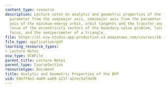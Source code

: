 ```yaml
---
content_type: resource
description: Lecture notes on analytic and geometric properties of the BVP, orbital
  parameter from the semimajor axis, semimajor axis from the parameter, semimajor
  axis of the minimum-energy orbit, orbit tangents and the transfer-angle bisector,
  locus of the eccentricity vectors of the boundary-value problem, locus of the vacant
  focus, and the semiperimeter of a triangle.
file: https://ol-ocw-studio-app-production.s3.amazonaws.com/courses/16-346-astrodynamics-fall-2008/69eff4e14a09aa68121fa2cec5afd438_lec_08.pdf
file_type: application/pdf
learning_resource_types:
- Lecture Notes
ocw_type: OCWFile
parent_title: Lecture Notes
parent_type: CourseSection
resourcetype: Document
title: Analytic and Geometric Properties of the BVP
uid: 69eff4e1-4a09-aa68-121f-a2cec5afd438
---
```

